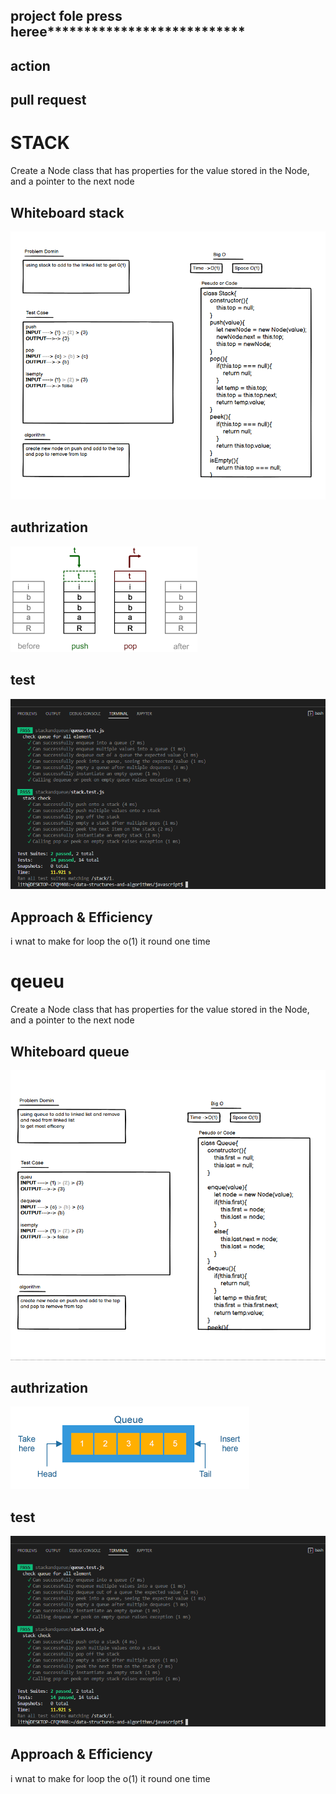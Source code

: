 ## project fole press heree***************************
[](https://github.com/lithhalim/data-structures-and-algorithms/tree/main/javascript/stackandqueue)
## action 
[](https://github.com/lithhalim/data-structures-and-algorithms/actions)
## pull request
[](https://github.com/lithhalim/data-structures-and-algorithms/pulls)
# STACK 
Create a Node class that has properties for the value stored in the Node, and a pointer to the next node
## Whiteboard stack
![image](./stack%20whight%20bord.png)
## authrization 
![image](./stack%20authrization.png)
## test 
![image](./stack%20and%20queue%20test.png)
## Approach & Efficiency
i wnat to make for loop the o(1) it round one time

# qeueu 
Create a Node class that has properties for the value stored in the Node, and a pointer to the next node
## Whiteboard queue
![image](./queue%20whight.png)
## authrization 
![image](./aueue%20authrization.png)
## test 
![image](./stack%20and%20queue%20test.png)
## Approach & Efficiency
i wnat to make for loop the o(1) it round one time